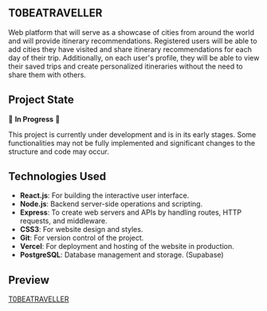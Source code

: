 ## T0BEATRAVELLER

Web platform that will serve as a showcase of cities from around the world and will provide itinerary recommendations. 
Registered users will be able to add cities they have visited and share itinerary recommendations for each day of their trip. Additionally, on each user's profile, they will be able to view their saved trips and create personalized itineraries without the need to share them with others.


## Project State

🚧 **In Progress** 🚧

This project is currently under development and is in its early stages. Some functionalities may not be fully implemented and significant changes to the structure and code may occur.


## Technologies Used

- **React.js**: For building the interactive user interface.
- **Node.js**: Backend server-side operations and scripting.
- **Express**: To create web servers and APIs by handling routes, HTTP requests, and middleware.
- **CSS3**: For website design and styles.
- **Git**: For version control of the project.
- **Vercel**: For deployment and hosting of the website in production.
- **PostgreSQL**: Database management and storage. (Supabase)


## Preview

[T0BEATRAVELLER](https://www.tobeatraveller.com/)